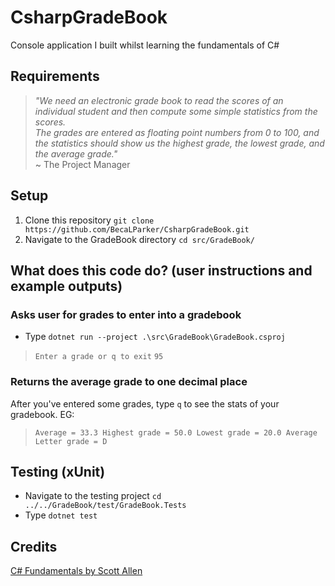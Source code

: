 # CsharpGradeBook

Console application I built whilst learning the fundamentals of C#  


## Requirements
>*"We need an electronic grade book to read the scores of an individual student and then compute some simple statistics from the scores.*  
>*The grades are entered as floating point numbers from 0 to 100, and the statistics should show us the highest grade, the lowest grade, and the average grade."*  
~
The Project Manager

## Setup
1. Clone this repository `git clone https://github.com/BecaLParker/CsharpGradeBook.git`
2. Navigate to the GradeBook directory `cd src/GradeBook/`

## What does this code do? (user instructions and example outputs)

### Asks user for grades to enter into a gradebook
- Type `dotnet run --project .\src\GradeBook\GradeBook.csproj`
> `Enter a grade or q to exit`
> `95`

### Returns the average grade to one decimal place
After you've entered some grades, type `q` to see the stats of your gradebook. EG: 
> `Average = 33.3
Highest grade = 50.0
Lowest grade = 20.0
Average Letter grade = D
`


## Testing (xUnit)
- Navigate to the testing project `cd ../../GradeBook/test/GradeBook.Tests`  
- Type `dotnet test`

## Credits
[C# Fundamentals by Scott Allen](https://app.pluralsight.com/library/courses/csharp-fundamentals-dev/table-of-contents)
